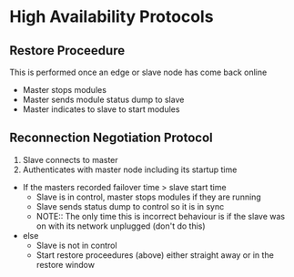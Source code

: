 # High Availability Protocols

## Restore Proceedure

This is performed once an edge or slave node has come back online

* Master stops modules
* Master sends module status dump to slave
* Master indicates to slave to start modules


## Reconnection Negotiation Protocol

1. Slave connects to master
1. Authenticates with master node including its startup time
  * If the masters recorded failover time > slave start time
    - Slave is in control, master stops modules if they are running
    - Slave sends status dump to control so it is in sync
    - NOTE:: The only time this is incorrect behaviour is if the slave was on with its network unplugged (don't do this)
  * else
    - Slave is not in control
    - Start restore proceedures (above) either straight away or in the restore window


